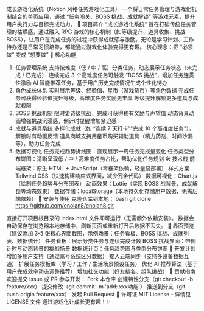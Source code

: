 成长游戏化系统（Notion 风格任务游戏化工具）
一个将日常任务管理与游戏化机制结合的单页应用，通过 “任务闯关、BOSS 挑战、成就解锁” 等游戏元素，提升用户执行力与目标完成动力。
🌟 项目简介
“成长游戏化系统” 旨在打破传统任务管理的枯燥感，通过融入 RPG 游戏的核心机制（如等级提升、道具收集、挑战 BOSS），让用户在完成任务的过程中获得成就感与激励。无论是学习计划、工作待办还是日常习惯培养，都能通过游戏化体验变得更有趣。
核心理念：把 “必须做” 变成 “想要做”
🚀 核心功能
1. 任务管理系统
支持按难度（低 / 中 / 高）分类任务，动态展示任务状态（未完成 / 已完成）
连续完成 3 个高难度任务可触发 “BOSS 挑战”，增加任务连贯性激励
AI 智能推荐任务，基于用户历史完成情况生成个性化待办
2. 角色成长体系
实时展示等级、经验值、星币（游戏货币）等角色数据
完成任务可获得经验值提升等级，高难度任务奖励更丰厚
等级提升解锁更多道具与成就权限
3. BOSS 挑战机制
限时史诗级挑战，完成可获得稀有奖励与声望值
动态背景动画增强挑战沉浸感，倒计时提醒增加紧迫感
4. 成就与道具系统
多样化成就（如 “连续 7 天打卡”“完成 10 个高难度任务”），解锁时有动画反馈
道具商城支持用星币购买辅助道具（精力药剂、时间沙漏等），助力任务完成
5. 数据可视化
任务完成趋势折线图：直观展示一周任务完成量变化
任务类型分布饼图：清晰呈现低 / 中 / 高难度任务占比，帮助优化任务规划
🛠️ 技术栈
前端框架：原生 HTML + JavaScript（零框架依赖，轻量易部署）
样式方案：Tailwind CSS（快速构建响应式界面，减少冗余代码）
数据可视化：Chart.js（绘制任务趋势与分布图表）
动画效果：Lottie（实现 BOSS 战背景、成就解锁等动态效果）
数据存储：localStorage（本地持久化存储用户数据，无需后端依赖）
🔧 安装与使用
克隆仓库到本地：
bash
git clone https://github.com/enolan8/enolan8.git

直接打开项目根目录的 index.html 文件即可运行（无需额外依赖安装）。
数据会自动保存在浏览器本地存储中，刷新页面或重新打开后数据不丢失。
📸 界面预览
（建议添加 3-5 张核心界面截图，示例场景：任务看板、BOSS 挑战、成就列表、数据统计）
任务看板：展示分类任务与连续完成计数
BOSS 挑战界面：带倒计时与动态背景的挑战场景
数据统计页：任务趋势图与类型分布饼图
📌 开发计划
 增加多用户支持（通过账号系统区分数据）
 接入云端同步（支持多设备数据互通）
 扩展任务模板库（学习 / 工作 / 生活场景预设任务）
 优化 AI 推荐算法（基于用户完成效率动态调整推荐）
 增加社交功能（好友排名、组队挑战）
🤝 贡献指南
欢迎提交 Issue 或 PR 参与开发：
Fork 本仓库
创建特性分支（git checkout -b feature/xxx）
提交修改（git commit -m 'add: xxx功能'）
推送到分支（git push origin feature/xxx）
发起 Pull Request
📄 许可证
MIT License - 详情见 LICENSE 文件
通过游戏化让成长更有趣！✨
